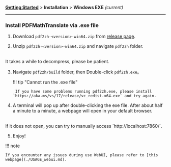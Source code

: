 [**Getting Started**](./getting-started.md) > **Installation** > **Windows EXE** _(current)_

---

### Install PDFMathTranslate via .exe file

1. Download `pdf2zh-<version>-win64.zip` from [release page](https://github.com/Byaidu/PDFMathTranslate/releases). 

2. Unzip `pdf2zh-<version>-win64.zip` and navigate `pdf2zh` folder.
<br>
It takes a while to decompress, please be patient.

3. Navigate `pdf2zh/build` folder, then Double-click `pdf2zh.exe`。

    !!! tip "Cannot run the .exe file"

        If you have some problems running pdf2zh.exe, please install `https://aka.ms/vs/17/release/vc_redist.x64.exe` and try again.

4. A terminal will pop up after double-clicking the exe file. After about half a minute to a minute, a webpage will open in your default browser. 
<br>
If it does not open, you can try to manually access `http://localhost:7860/`.

5. Enjoy!

!!! note

    If you encounter any issues during use WebUI, please refer to [this webpage](./USAGE_webui.md).